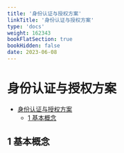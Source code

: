 ```yaml
---
title: '身份认证与授权方案'
linkTitle: '身份认证与授权方案'
type: 'docs'
weight: 162343
bookFlatSection: true
bookHidden: false
date: 2023-06-08
---
```


# 身份认证与授权方案

- [身份认证与授权方案](#身份认证与授权方案)
  - [1 基本概念](#1-基本概念)

## 1 基本概念
